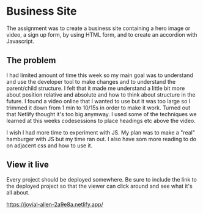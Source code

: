 # Business Site

The assignment was to create a business site containing a hero image or video, a sign up form, by using HTML form, and to create an accordion with Javascript.  

## The problem

I had limited amount of time this week so my main goal was to understand and use the developer tool to make changes and to understand the parent/child structure. I felt that it made me understand a little bit more about position relative and absolute and how to think about structure in the future. 
I found a video online that I wanted to use but it was too large so I trimmed it down from 1 min to 10/15s in order to make it work. Turned out that Netlify thought it's too big anymway. I used some of the techniques we learned at this weeks codesessions to place headings etc above the video. 

I wish I had more time to experiment with JS. My plan was to make a "real" hamburger with JS but my time ran out. I also have som more reading to do on adjacent css and how to use it. 


## View it live
Every project should be deployed somewhere. Be sure to include the link to the deployed project so that the viewer can click around and see what it's all about.

https://jovial-allen-2a9e8a.netlify.app/
